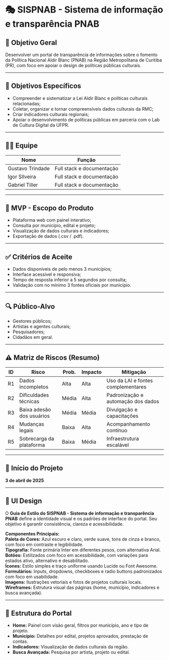 # 🎭 SISPNAB - Sistema de informação e transparência PNAB

## 📌 Objetivo Geral

Desenvolver um portal de transparência de informações sobre o fomento da Política Nacional Aldir Blanc (PNAB) na Região Metropolitana de Curitiba (PR), com foco em apoiar o design de políticas públicas culturais.

---

## 🎯 Objetivos Específicos

- Compreender e sistematizar a Lei Aldir Blanc e políticas culturais relacionadas;
- Coletar, organizar e tornar compreensíveis dados culturais da RMC;
- Criar indicadores culturais regionais;
- Apoiar o desenvolvimento de políticas públicas em parceria com o Lab de Cultura Digital da UFPR.

---

## 🧑‍💻 Equipe

| Nome                 | Função                  |
|----------------------|--------------------------|
| Gustavo Trindade    | Full stack e documentação |
| Igor SIlveira    | Full stack e documentação |
| Gabriel Tiller   | Full stack e documentação |


---

## 🧩 MVP - Escopo do Produto

- Plataforma web com painel interativo;
- Consulta por município, edital e projeto;
- Visualização de dados culturais e indicadores;
- Exportação de dados (.csv / .pdf).

---

## ✅ Critérios de Aceite

- Dados disponíveis de pelo menos 3 municípios;
- Interface acessível e responsiva;
- Tempo de resposta inferior a 5 segundos por consulta;
- Validação com no mínimo 3 fontes oficiais por município.

---

## 🔍 Público-Alvo

- Gestores públicos;
- Artistas e agentes culturais;
- Pesquisadores;
- Cidadãos em geral.

---

## ⚠️ Matriz de Riscos (Resumo)

| ID | Risco                        | Prob. | Impacto | Mitigação                         |
|----|------------------------------|-------|---------|-----------------------------------|
| R1 | Dados incompletos            | Alta  | Alta    | Uso da LAI e fontes complementares |
| R2 | Dificuldades técnicas        | Média | Alta    | Padronização e automação dos dados |
| R3 | Baixa adesão dos usuários    | Média | Média   | Divulgação e capacitações          |
| R4 | Mudanças legais              | Baixa | Alta    | Acompanhamento contínuo            |
| R5 | Sobrecarga da plataforma     | Baixa | Média   | Infraestrutura escalável           |

---

## 📅 Início do Projeto

**3 de abril de 2025**

---

## 🎨 UI Design

O **Guia de Estilo do SISPNAB - Sistema de informação e transparência PNAB** define a identidade visual e os padrões de interface do portal. Seu objetivo é garantir consistência, clareza e acessibilidade.

**Componentes Principais:**  
**Paleta de Cores:** Azul escuro e claro, verde suave, tons de cinza e branco, com foco em contraste e legibilidade.  
**Tipografia:** Fonte primária Inter em diferentes pesos, com alternativa Arial.  
**Botões:** Estilizados com foco em acessibilidade, com variações para estados ativo, alternativo e desabilitado.  
**Ícones:** Estilo simples e traço uniforme usando Lucide ou Font Awesome.  
**Formulários:** Inputs, dropdowns, checkboxes e radio buttons padronizados com foco em usabilidade.  
**Imagens:** Ilustrações vetoriais e fotos de projetos culturais locais.  
**Wireframes:** Estrutura visual das páginas (home, município, indicadores e busca avançada).

---

## 🧩 Estrutura do Portal

- **Home:** Painel com visão geral, filtros por município, ano e tipo de projeto.
- **Município:** Detalhes por edital, projetos aprovados, prestação de contas.
- **Indicadores:** Visualização de dados culturais da região.
- **Busca Avançada:** Pesquisa por artista, projeto ou edital.

